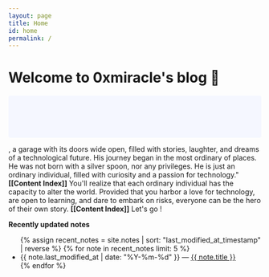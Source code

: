 ```yaml
---
layout: page
title: Home
id: home
permalink: /
---
```


# Welcome to 0xmiracle's blog 🌱

<p style="padding: 3em 1em; background: #f5f7ff; border-radius: 4px;">


 , a garage with its doors wide open, filled with stories, laughter, and dreams of a technological future. His journey began in the most ordinary of places. He was not born with a silver spoon, nor any privileges. He is just an ordinary individual, filled with curiosity and a passion for technology."<span style="font-weight: bold">[[Content Index]]</span> You'll realize that each ordinary individual has the capacity to alter the world. Provided that you harbor a love for technology, are open to learning, and dare to embark on risks, everyone can be the hero of their own story.
 <span style="font-weight: bold">[[Content Index]]</span> Let's go !

  
</p>



<strong>Recently updated notes</strong>

<ul>
  {% assign recent_notes = site.notes | sort: "last_modified_at_timestamp" | reverse %}
  {% for note in recent_notes limit: 5 %}
    <li>
      {{ note.last_modified_at | date: "%Y-%m-%d" }} — <a class="internal-link" href="{{ note.url }}">{{ note.title }}</a>
    </li>
  {% endfor %}
</ul>

<style>
  .wrapper {
    max-width: 46em;
  }
</style>
